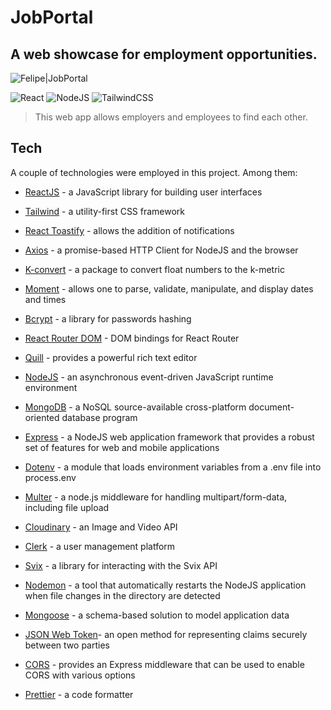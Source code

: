 # JobPortal

## A web showcase for employment opportunities.

![Felipe|JobPortal](https://img.shields.io/badge/FelipeMDantas-JobPortal-purple)

<p>

![React](https://img.shields.io/badge/react-%2320232a.svg?style=for-the-badge&logo=react&logoColor=%2361DAFB)
![NodeJS](https://img.shields.io/badge/node.js-6DA55F?style=for-the-badge&logo=node.js&logoColor=white)
![TailwindCSS](https://img.shields.io/badge/tailwindcss-%2338B2AC.svg?style=for-the-badge&logo=tailwind-css&logoColor=white)

> This web app allows employers and employees to find each other.

## Tech

A couple of technologies were employed in this project. Among them:

- [ReactJS] - a JavaScript library for building user interfaces
- [Tailwind] - a utility-first CSS framework
- [React Toastify] - allows the addition of notifications
- [Axios] - a promise-based HTTP Client for NodeJS and the browser
- [K-convert] - a package to convert float numbers to the k-metric
- [Moment] - allows one to parse, validate, manipulate, and display dates and times
- [Bcrypt] - a library for passwords hashing
- [React Router DOM] - DOM bindings for React Router
- [Quill] - provides a powerful rich text editor
- [NodeJS] - an asynchronous event-driven JavaScript runtime environment
- [MongoDB] - a NoSQL source-available cross-platform document-oriented database program
- [Express] - a NodeJS web application framework that provides a robust set of features for web and mobile applications
- [Dotenv] - a module that loads environment variables from a .env file into process.env
- [Multer] - a node.js middleware for handling multipart/form-data, including file upload
- [Cloudinary] - an Image and Video API
- [Clerk] - a user management platform
- [Svix] - a library for interacting with the Svix API
- [Nodemon] - a tool that automatically restarts the NodeJS application when file changes in the directory are detected
- [Mongoose] - a schema-based solution to model application data
- [JSON Web Token]- an open method for representing claims securely between two parties
- [CORS] - provides an Express middleware that can be used to enable CORS with various options
- [Prettier] - a code formatter

  [reactjs]: https://reactjs.org/
  [tailwind]: https://tailwindcss.com/
  [react toastify]: https://github.com/fkhadra/react-toastify
  [axios]: https://axios-http.com/docs/intro
  [k-convert]: https://github.com/Margato/k-convert
  [moment]: https://momentjs.com/
  [bcrypt]: https://firebase.google.com/
  [react router dom]: https://reactrouter.com/
  [quill]: https://quilljs.com/
  [nodejs]: https://nodejs.org/en/
  [mongodb]: https://www.mongodb.com/
  [express]: https://expressjs.com/
  [dotenv]: https://dotenv.org/
  [multer]: https://github.com/expressjs/multer
  [cloudinary]: https://cloudinary.com/
  [clerk]: https://clerk.com/
  [svix]: https://github.com/svix/svix-webhooks
  [nodemon]: https://www.npmjs.com/package/nodemon
  [mongoose]: https://mongoosejs.com/
  [JSON Web Token]: https://jwt.io/
  [cors]: https://github.com/expressjs/cors
  [prettier]: https://prettier.io/
